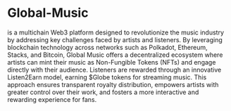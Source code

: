 # Global-Music

is a multichain Web3 platform designed to revolutionize the music industry by addressing key challenges faced by artists and listeners. By leveraging blockchain technology across networks such as Polkadot, Ethereum, Stacks, and Bitcoin, Global Music offers a decentralized ecosystem where artists can mint their music as Non-Fungible Tokens (NFTs) and engage directly with their audience. Listeners are rewarded through an innovative Listen2Earn model, earning $Globe tokens for streaming music. This approach ensures transparent royalty distribution, empowers artists with greater control over their work, and fosters a more interactive and rewarding experience for fans.
